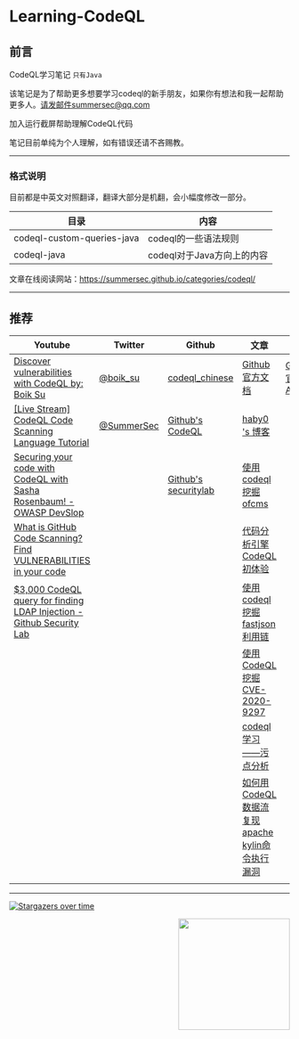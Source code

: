 # Learning-CodeQL
## 前言

CodeQL学习笔记  `只有Java`

该笔记是为了帮助更多想要学习codeql的新手朋友，如果你有想法和我一起帮助更多人。请发邮件summersec@qq.com

加入运行截屏帮助理解CodeQL代码

笔记目前单纯为个人理解，如有错误还请不吝赐教。

----

### 格式说明

目前都是中英文对照翻译，翻译大部分是机翻，会小幅度修改一部分。



| 目录                       | 内容                       |
| -------------------------- | -------------------------- |
| codeql-custom-queries-java | codeql的一些语法规则       |
| codeql-java                | codeql对于Java方向上的内容 |



文章在线阅读网站：https://summersec.github.io/categories/codeql/



----

## 推荐



| Youtube                                                      | Twitter                                      | Github                                                       | 文章                                                         | 其他 |
| ------------------------------------------------------------ | -------------------------------------------- | ------------------------------------------------------------ | ------------------------------------------------------------ | ---- |
| [Discover vulnerabilities with CodeQL by: Boik Su ](https://youtu.be/UDDHXBFbuqo) | [@boik_su](https://twitter.com/boik_su)      | [codeql_chinese](https://github.com/xsser/codeql_chinese)    | [Github 官方文档](https://codeql.github.com/docs/)           | [Github 官方API](https://codeql.github.com/codeql-standard-libraries/java/index.html) |
| [[Live Stream] CodeQL Code Scanning Language Tutorial ](https://youtu.be/HH7wLL2g1Iw ) | [@SummerSec](https://twitter.com/SecSummers) | [Github's CodeQL](https://github.com/github/codeql)       | [haby0 's 博客](https://github.com/haby0/mark) ||
| [Securing your code with CodeQL with Sasha Rosenbaum! - OWASP DevSlop](https://youtu.be/G_yDbouY0tM) |                                              | [Github's securitylab](https://github.com/github/securitylab) | [使用codeql 挖掘 ofcms](https://www.anquanke.com/post/id/203674) |      |
| [What is GitHub Code Scanning? Find VULNERABILITIES in your code](https://youtu.be/A8SERCUE-i4) |                                              |                                                              | [代码分析引擎 CodeQL 初体验](https://paper.seebug.org/1078/#_1) |      |
| [$3,000 CodeQL query for finding LDAP Injection - Github Security Lab ]( https://youtu.be/qStzSfsEQGQ) |                                              |                                                              | [使用codeql挖掘fastjson利用链](https://xz.aliyun.com/t/7482) |      |
|                                                              |                                              |                                                              | [使用 CodeQL 挖掘 CVE-2020-9297](https://xz.aliyun.com/t/7979) |      |
|                                                              |                                              |                                                              | [codeql学习——污点分析](https://xz.aliyun.com/t/7789)         |      |
|                                                              |                                              |                                                              | [如何用CodeQL数据流复现 apache kylin命令执行漏洞](https://xz.aliyun.com/t/8240) |      |
|                                                              |                                              |                                                              |                                                              |      |



----









 [![Stargazers over time](https://starchart.cc/SummerSec/learning-codeql.svg)](https://starchart.cc/SummerSec/JavaLearnVulnerability) 





<img align='right' src="https://profile-counter.glitch.me/summersec/count.svg" width="200">